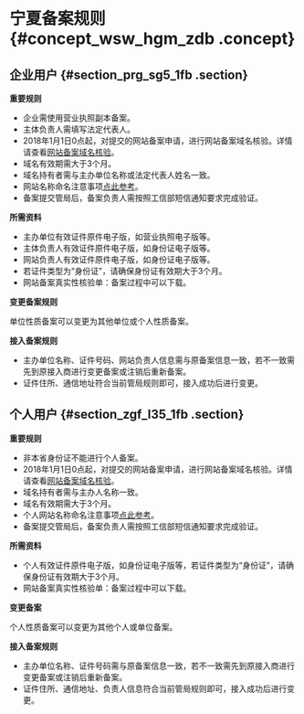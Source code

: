 # 宁夏备案规则 {#concept_wsw_hgm_zdb .concept}

## 企业用户 {#section_prg_sg5_1fb .section}

**重要规则**

-   企业需使用营业执照副本备案。
-   主体负责人需填写法定代表人。
-   2018年1月1日0点起，对提交的网站备案申请，进行网站备案域名核验。详情请查看[网站备案域名核验](../../../../../cn.zh-CN/常见问题/域名核验FAQ.md)。
-   域名有效期需大于3个月。
-   域名持有者需与主办单位名称或法定代表人姓名一致。
-   网站名称命名注意事项[点此参考](../../../../../cn.zh-CN/常见问题/备案流程FAQ/填写主体信息和网站信息.md#section_hxd_kvr_zdb)。
-   备案提交管局后，备案负责人需按照工信部短信通知要求完成验证。

**所需资料**

-   主办单位有效证件原件电子版，如营业执照电子版等。
-   主体负责人有效证件原件电子版，如身份证电子版等。
-   网站负责人有效证件原件电子版，如身份证电子版等。
-   若证件类型为“身份证”，请确保身份证有效期大于3个月。
-   网站备案真实性核验单：备案过程中可以下载。

**变更备案规则**

单位性质备案可以变更为其他单位或个人性质备案。

**接入备案规则**

-   主办单位名称、证件号码、网站负责人信息需与原备案信息一致，若不一致需先到原接入商进行变更备案或注销后重新备案。
-   证件住所、通信地址符合当前管局规则即可，接入成功后进行变更。

## 个人用户 {#section_zgf_l35_1fb .section}

**重要规则**

-   非本省身份证不能进行个人备案。
-   2018年1月1日0点起，对提交的网站备案申请，进行网站备案域名核验。详情请查看[网站备案域名核验](../../../../../cn.zh-CN/常见问题/域名核验FAQ.md)。
-   域名持有者需与主办人名称一致。
-   域名有效期需大于3个月。
-   个人网站名称命名注意事项[点此参考](../../../../../cn.zh-CN/常见问题/备案流程FAQ/填写主体信息和网站信息.md#section_hxd_kvr_zdb)。
-   备案提交管局后，备案负责人需按照工信部短信通知要求完成验证。

**所需资料**

-   个人有效证件原件电子版，如身份证电子版等，若证件类型为“身份证”，请确保身份证有效期大于3个月。
-   网站备案真实性核验单：备案过程中可以下载。

**变更备案**

个人性质备案可以变更为其他个人或单位备案。

**接入备案规则**

-   主办单位名称、证件号码需与原备案信息一致，若不一致需先到原接入商进行变更备案或注销后重新备案。
-   证件住所、通信地址、负责人信息符合当前管局规则即可，接入成功后进行变更。


